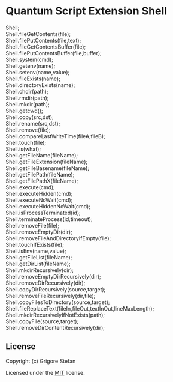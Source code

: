 # Quantum Script Extension Shell

Shell;\
Shell.fileGetContents(file);\
Shell.filePutContents(file,text);\
Shell.fileGetContentsBuffer(file);\
Shell.filePutContentsBuffer(file,buffer);\
Shell.system(cmd);\
Shell.getenv(name);\
Shell.setenv(name,value);\
Shell.fileExists(name);\
Shell.directoryExists(name);\
Shell.chdir(path);\
Shell.rmdir(path);\
Shell.mkdir(path);\
Shell.getcwd();\
Shell.copy(src,dst);\
Shell.rename(src,dst);\
Shell.remove(file);\
Shell.compareLastWriteTime(fileA,fileB);\
Shell.touch(file);\
Shell.is(what);\
Shell.getFileName(fileName);\
Shell.getFileExtension(fileName);\
Shell.getFileBasename(fileName);\
Shell.getFilePath(fileName);\
Shell.getFilePathX(fileName);\
Shell.execute(cmd);\
Shell.executeHidden(cmd);\
Shell.executeNoWait(cmd);\
Shell.executeHiddenNoWait(cmd);\
Shell.isProcessTerminated(id);\
Shell.terminateProcess(id,timeout);\
Shell.removeFile(file);\
Shell.removeEmptyDir(dir);\
Shell.removeFileAndDirectoryIfEmpty(file);\
Shell.touchIfExists(file);\
Shell.isEnv(name,value);\
Shell.getFileList(fileName);\
Shell.getDirList(fileName);\
Shell.mkdirRecursively(dir);\
Shell.removeEmptyDirRecursively(dir);\
Shell.removeDirRecursively(dir);\
Shell.copyDirRecursively(source,target);\
Shell.removeFileRecursively(dir,file);\
Shell.copyFilesToDirectory(source,target);\
Shell.fileReplaceText(fileIn,fileOut,textInOut,lineMaxLength);\
Shell.mkdirRecursivelyIfNotExists(path);\
Shell.copyFile(source,target);\
Shell.removeDirContentRecursively(dir);

## License

Copyright (c) Grigore Stefan

Licensed under the [MIT](LICENSE) license.
